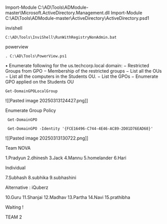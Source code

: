 

Import-Module C:\AD\Tools\ADModule-master\Microsoft.ActiveDirectory.Management.dll
Import-Module C:\AD\Tools\ADModule-master\ActiveDirectory\ActiveDirectory.psd1

invishell
~~~
C:\AD\Tools\InviShell\RunWithRegistryNonAdmin.bat
~~~

powerview

~~~
. C:\AD\Tools\PowerView.ps1
~~~

• Enumerate following for the us.techcorp.local domain: 
− Restricted Groups from GPO 
− Membership of the restricted groups 
− List all the OUs 
− List all the computers in the Students OU. 
− List the GPOs 
− Enumerate GPO applied on the Students OU



```
Get-DomainGPOLocalGroup
```

![[Pasted image 20250313124427.png]]

Enumerate Group Policy

```
 Get-DomainGPO
```


```
 Get-DomainGPO -Identity '{FCE16496-C744-4E46-AC89-2D01D76EAD68}'
```

![[Pasted image 20250313130722.png]]

Team NOVA

1.Pradyun
2.dhinesh
3.Jack
4.Mannu
5.homelander
6.Hari


Individual 


7.Subhash
8.subhika
9.subhashini


Alternative : iQuberz


10.Guru
11.Shanjai
12.Madhav
13.Partha
14.Navi
15.prathibha






Waiting !





TEAM 2

